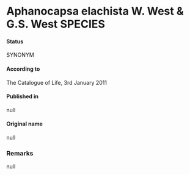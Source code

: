 # Aphanocapsa elachista W. West & G.S. West SPECIES

#### Status
SYNONYM

#### According to
The Catalogue of Life, 3rd January 2011

#### Published in
null

#### Original name
null

### Remarks
null
